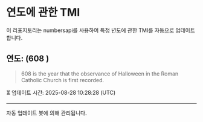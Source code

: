 
# 연도에 관한 TMI

이 리포지토리는 numbersapi를 사용하여 특정 년도에 관한 TMI를 자동으로 업데이트합니다.

## 연도: (608 )
> 608 is the year that the observance of Halloween in the Roman Catholic Church is first recorded.

⏳ 업데이트 시간: 2025-08-28 10:28:28 (UTC)

---
자동 업데이트 봇에 의해 관리됩니다.
